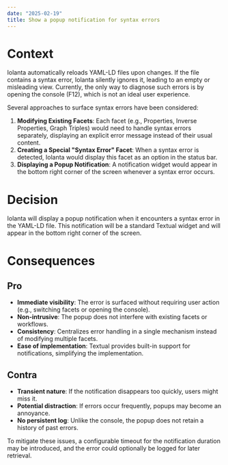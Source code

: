 ```yaml
---
date: "2025-02-19"
title: Show a popup notification for syntax errors
---
```


# Context

Iolanta automatically reloads YAML-LD files upon changes. If the file contains a syntax error, Iolanta silently ignores it, leading to an empty or misleading view. Currently, the only way to diagnose such errors is by opening the console (F12), which is not an ideal user experience.

Several approaches to surface syntax errors have been considered:

1. **Modifying Existing Facets**: Each facet (e.g., Properties, Inverse Properties, Graph Triples) would need to handle syntax errors separately, displaying an explicit error message instead of their usual content.
2. **Creating a Special "Syntax Error" Facet**: When a syntax error is detected, Iolanta would display this facet as an option in the status bar.
3. **Displaying a Popup Notification**: A notification widget would appear in the bottom right corner of the screen whenever a syntax error occurs.

# Decision

Iolanta will display a popup notification when it encounters a syntax error in the YAML-LD file. This notification will be a standard Textual widget and will appear in the bottom right corner of the screen.

# Consequences

## Pro
- **Immediate visibility**: The error is surfaced without requiring user action (e.g., switching facets or opening the console).
- **Non-intrusive**: The popup does not interfere with existing facets or workflows.
- **Consistency**: Centralizes error handling in a single mechanism instead of modifying multiple facets.
- **Ease of implementation**: Textual provides built-in support for notifications, simplifying the implementation.

## Contra
- **Transient nature**: If the notification disappears too quickly, users might miss it.
- **Potential distraction**: If errors occur frequently, popups may become an annoyance.
- **No persistent log**: Unlike the console, the popup does not retain a history of past errors.

To mitigate these issues, a configurable timeout for the notification duration may be introduced, and the error could optionally be logged for later retrieval.
